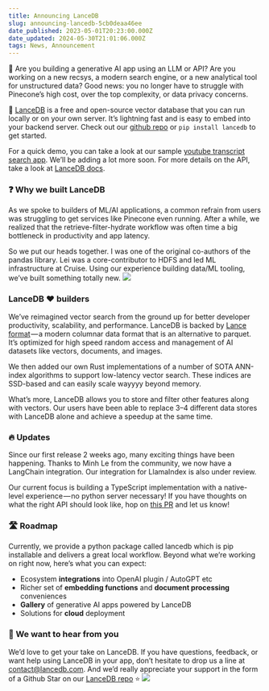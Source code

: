 ```yaml
---
title: Announcing LanceDB
slug: announcing-lancedb-5cb0deaa46ee
date_published: 2023-05-01T20:23:00.000Z
date_updated: 2024-05-30T21:01:06.000Z
tags: News, Announcement
---
```


🙋 Are you building a generative AI app using an LLM or API? Are you working on a new recsys, a modern search engine, or a new analytical tool for unstructured data? Good news: you no longer have to struggle with Pinecone’s high cost, over the top complexity, or data privacy concerns.

🚀 [LanceDB](https://lancedb.com/) is a free and open-source vector database that you can run locally or on your own server. It’s lightning fast and is easy to embed into your backend server. Check out our [github repo](https://github.com/lancedb/lancedb) or `pip install lancedb` to get started.

For a quick demo, you can take a look at our sample [youtube transcript search app](https://github.com/lancedb/lancedb/blob/main/docs/src/notebooks/youtube_transcript_search.ipynb). We’ll be adding a lot more soon. For more details on the API, take a look at [LanceDB docs](https://lancedb.github.io/lancedb/).

### ❓ Why we built LanceDB

As we spoke to builders of ML/AI applications, a common refrain from users was struggling to get services like Pinecone even running. After a while, we realized that the retrieve-filter-hydrate workflow was often time a big bottleneck in productivity and app latency.

So we put our heads together. I was one of the original co-authors of the pandas library. Lei was a core-contributor to HDFS and led ML infrastructure at Cruise. Using our experience building data/ML tooling, we’ve built something totally new.
![](__GHOST_URL__/content/images/2024/02/1_tuJkPniCUTx9-sD1yLyDCg-1.png)
### LanceDB ❤️ builders

We’ve reimagined vector search from the ground up for better developer productivity, scalability, and performance. LanceDB is backed by [Lance format](https://github.com/eto-ai/lance) — a modern columnar data format that is an alternative to parquet. It’s optimized for high speed random access and management of AI datasets like vectors, documents, and images.

We then added our own Rust implementations of a number of SOTA ANN-index algorithms to support low-latency vector search. These indices are SSD-based and can easily scale wayyyy beyond memory.

What’s more, LanceDB allows you to store and filter other features along with vectors. Our users have been able to replace 3–4 different data stores with LanceDB alone and achieve a speedup at the same time.

### 🔥 Updates

Since our first release 2 weeks ago, many exciting things have been happening. Thanks to Minh Le from the community, we now have a LangChain integration. Our integration for LlamaIndex is also under review.

Our current focus is building a TypeScript implementation with a native-level experience — no python server necessary! If you have thoughts on what the right API should look like, hop on [this PR](https://github.com/lancedb/lancedb/pull/50) and let us know!

### 🛣️ Roadmap

Currently, we provide a python package called lancedb which is pip installable and delivers a great local workflow. Beyond what we’re working on right now, here’s what you can expect:

- Ecosystem **integrations** into OpenAI plugin / AutoGPT etc
- Richer set of **embedding functions** and **document processing** conveniences
- **Gallery** of generative AI apps powered by LanceDB
- Solutions for **cloud** deployment

### 🙏 We want to hear from you

We’d love to get your take on LanceDB. If you have questions, feedback, or want help using LanceDB in your app, don’t hesitate to drop us a line at [contact@lancedb.com](mailto:contact@lancedb.com). And we’d really appreciate your support in the form of a Github Star on our [LanceDB repo](https://github.com/lancedb/lancedb) ⭐
![](__GHOST_URL__/content/images/2024/02/1_tuJkPniCUTx9-sD1yLyDCg.png)

